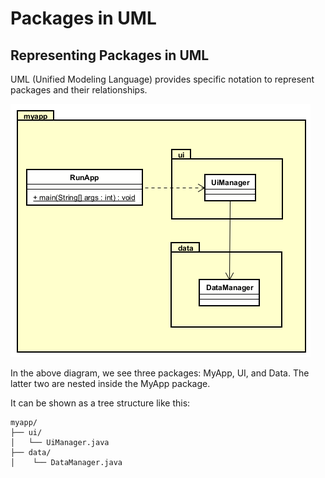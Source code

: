 # Packages in UML

## Representing Packages in UML

UML (Unified Modeling Language) provides specific notation to represent packages and their relationships. 


![asdf](Resources/Packages.png)

In the above diagram, we see three packages: MyApp, UI, and Data. The latter two are nested inside the MyApp package.

It can be shown as a tree structure like this:

```
myapp/
├── ui/
│   └── UiManager.java
├── data/
│    └── DataManager.java
```	